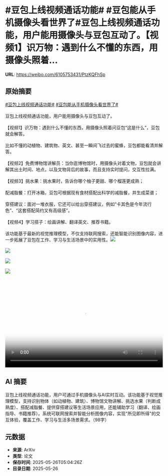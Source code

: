 # #豆包上线视频通话功能# #豆包能从手机摄像头看世界了#豆包上线视频通话功能，用户能用摄像头与豆包互动了。【视频1】识万物：遇到什么不懂的东西，用摄像头照着...

**URL**: https://weibo.com/6105753431/PtzKQFhSp

## 原始摘要

<a href="https://m.weibo.cn/search?containerid=231522type%3D1%26t%3D10%26q%3D%23%E8%B1%86%E5%8C%85%E4%B8%8A%E7%BA%BF%E8%A7%86%E9%A2%91%E9%80%9A%E8%AF%9D%E5%8A%9F%E8%83%BD%23&amp;extparam=%23%E8%B1%86%E5%8C%85%E4%B8%8A%E7%BA%BF%E8%A7%86%E9%A2%91%E9%80%9A%E8%AF%9D%E5%8A%9F%E8%83%BD%23" data-hide=""><span class="surl-text">#豆包上线视频通话功能#</span></a> <a href="https://m.weibo.cn/search?containerid=231522type%3D1%26t%3D10%26q%3D%23%E8%B1%86%E5%8C%85%E8%83%BD%E4%BB%8E%E6%89%8B%E6%9C%BA%E6%91%84%E5%83%8F%E5%A4%B4%E7%9C%8B%E4%B8%96%E7%95%8C%E4%BA%86%23&amp;extparam=%23%E8%B1%86%E5%8C%85%E8%83%BD%E4%BB%8E%E6%89%8B%E6%9C%BA%E6%91%84%E5%83%8F%E5%A4%B4%E7%9C%8B%E4%B8%96%E7%95%8C%E4%BA%86%23" data-hide=""><span class="surl-text">#豆包能从手机摄像头看世界了#</span></a><br><br>豆包上线视频通话功能，用户能用摄像头与豆包互动了。<br><br>【视频1】识万物：遇到什么不懂的东西，用摄像头照着问豆包“这是什么”，豆包就会解答。<br><br>比如不懂的动植物、建筑物、英文、甚至一瞬间飞过去的蜜蜂，豆包都能看清并解答。<br><br>【视频2】免费博物馆讲解员：当你逛博物馆时，用摄像头对着文物，豆包就会讲解其出土时间、地点，以及文物背后的故事，而且支持实时提问，交互性拉满。<br><br>【视频3】挑水果：挑水果时，告诉你哪个柚子更甜、哪个榴莲更成熟；<br><br>配减脂餐：打开冰箱，豆包可根据现有食材搭配出科学的减脂餐，并生成菜谱；<br><br>穿搭建议：面对一堆衣服，它还可以给出穿搭建议，例如“卡其色是今年流行色”、“这套搭配简约又有高级感”。<br><br>【视频4】学习搭子：绘画讲解、翻译英文、推荐书籍。<br><br>该功能基于最新的视觉推理模型，不仅支持联网搜索，还能智能识别图像内容，进一步拓展了豆包在工作、学习与生活场景中的实用性。<img style="" src="https://tvax4.sinaimg.cn/large/006Fd7o3ly1i1snl9el0rj31hc0u0wjb.jpg" referrerpolicy="no-referrer"><br><br><img style="" src="https://tvax3.sinaimg.cn/large/006Fd7o3ly1i1snl98d4lj31hc0u0dha.jpg" referrerpolicy="no-referrer"><br><br><img style="" src="https://tvax2.sinaimg.cn/large/006Fd7o3ly1i1snl9ulnij31hc0u0gns.jpg" referrerpolicy="no-referrer"><br><br><img style="" src="https://tvax1.sinaimg.cn/large/006Fd7o3ly1i1snlbe5c3j31hc0u0gnw.jpg" referrerpolicy="no-referrer"><br><br><br clear="both"><div style="clear: both"></div><video controls="controls" poster="https://tvax2.sinaimg.cn/orj480/006Fd7o3ly1i1snla06i3j31hc0u0wjb.jpg" style="width: 100%"><source src="https://f.video.weibocdn.com/o0/okuyGfzBlx08oxyQH8vK01041200y50N0E010.mp4?label=mp4_720p&amp;template=1280x720.25.0&amp;ori=0&amp;ps=1CwnkDw1GXwCQx&amp;Expires=1748239183&amp;ssig=7HWuneXPMk&amp;KID=unistore,video"><source src="https://f.video.weibocdn.com/o0/INW5kvjzlx08oxyPsl7q01041200ijg30E010.mp4?label=mp4_hd&amp;template=852x480.25.0&amp;ori=0&amp;ps=1CwnkDw1GXwCQx&amp;Expires=1748239183&amp;ssig=OuM0RGmNJQ&amp;KID=unistore,video"><source src="https://f.video.weibocdn.com/o0/JcUsSgWGlx08oxyPg5z201041200bB780E010.mp4?label=mp4_ld&amp;template=640x360.25.0&amp;ori=0&amp;ps=1CwnkDw1GXwCQx&amp;Expires=1748239183&amp;ssig=aHM937VuPh&amp;KID=unistore,video"><p>视频无法显示，请前往<a href="https://video.weibo.com/show?fid=1034%3A5170488302043155" target="_blank" rel="noopener noreferrer">微博视频</a>观看。</p></video>

## AI 摘要

豆包上线视频通话功能，用户可通过手机摄像头与AI实时互动。该功能基于视觉推理模型，支持识别物体（如动植物、建筑）、博物馆文物讲解、挑选水果（判断成熟度）、搭配减脂餐、提供穿搭建议等生活场景应用，还能辅助学习（翻译、绘画指导、书籍推荐）。系统可联网搜索并智能分析图像内容，实现"所见即所得"的交互体验，覆盖工作、学习与生活多场景需求。（98字）

## 元数据

- **来源**: ArXiv
- **类型**: 论文
- **保存时间**: 2025-05-26T05:04:26Z
- **目录日期**: 2025-05-26
